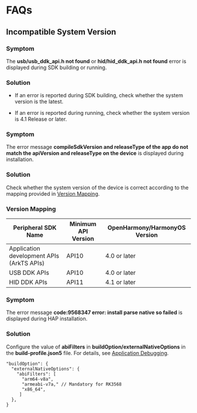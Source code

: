 # FAQs

## Incompatible System Version

### Symptom

The **usb/usb_ddk_api.h not found** or **hid/hid_ddk_api.h not found** error is displayed during SDK building or running.

### Solution

- If an error is reported during SDK building, check whether the system version is the latest.
<!--RP1-->
- If an error is reported during running, check whether the system version is 4.1 Release or later.<!--RP1End-->


### Symptom

The error message **compileSdkVersion and releaseType of the app do not match the apiVersion and releaseType on the device** is displayed during installation.

### Solution
<!--RP2-->
Check whether the system version of the device is correct according to the mapping provided in [Version Mapping](#version-mapping).
<!--RP2End-->
### Version Mapping
<!--RP3-->
| Peripheral SDK Name| Minimum API Version| OpenHarmony/HarmonyOS Version|
| ------------ | ------------ | ------------ |
| Application development APIs (ArkTS APIs)| API10 | 4.0 or later|
| USB DDK APIs| API10 | 4.0 or later|
| HID DDK APIs| API11 | 4.1 or later|
<!--RP3End-->

### Symptom

The error message **code:9568347 error: install parse native so failed** is displayed during HAP installation.

### Solution

Configure the value of **abiFilters** in **buildOption/externalNativeOptions** in the **build-profile.json5** file. For details, see [Application Debugging](https://developer.huawei.com/consumer/en/doc/harmonyos-faqs-V5/faqs-app-debugging-V5).

  ```
  "buildOption": {
    "externalNativeOptions": {
      "abiFilters": [
        "arm64-v8a",
        "armeabi-v7a," // Mandatory for RK3568
        "x86_64",
       ]
    },
  }
  ```
